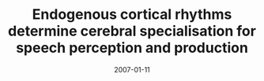 ---
title: "Endogenous cortical rhythms determine cerebral specialisation for speech perception and production"
collection: publications
permalink: /publication/2007_endogenous-cortical-rhythms-determine-cerebral-spe
date: 2007-01-11
year: 2007
venue: 'Neuron'
authors: 'Giraud AL, Kleinschmidt A, Poeppel D, Lund TE, Frackowiak RSJ, Laufs H'
number: '62'
citation: 'Giraud AL, Kleinschmidt A, Poeppel D, Lund TE, Frackowiak RSJ, Laufs H (2007). Endogenous cortical rhythms determine cerebral specialisation for speech perception and production. Neuron.'
category: 'article'
---